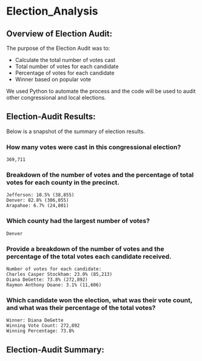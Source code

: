 # Election_Analysis

## Overview of Election Audit:
The purpose of the Election Audit was to:
* Calculate the total number of votes cast
* Total number of votes for each candidate
* Percentage of votes for each candidate
* Winner based on popular vote

We used Python to automate the process and the code will be used to audit other congressional and local elections. 

## Election-Audit Results: 
Below is a snapshot of the summary of election results. 

### How many votes were cast in this congressional election? 
    369,711
  
### Breakdown of the number of votes and the percentage of total votes for each county in the precinct.
    Jefferson: 10.5% (38,855)
    Denver: 82.8% (306,055)
    Arapahoe: 6.7% (24,801)

### Which county had the largest number of votes?
    Denver 
    
### Provide a breakdown of the number of votes and the percentage of the total votes each candidate received.
    Number of votes for each candidate: 
    Charles Casper Stockham: 23.0% (85,213)
    Diana DeGette: 73.8% (272,892)
    Raymon Anthony Doane: 3.1% (11,606)
    
### Which candidate won the election, what was their vote count, and what was their percentage of the total votes?   
    Winner: Diana DeGette
    Winning Vote Count: 272,892
    Winning Percentage: 73.8%
    

## Election-Audit Summary: 
